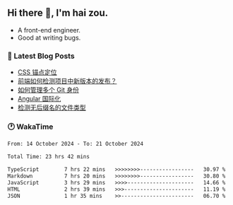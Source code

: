 ## Hi there 👋, I'm hai zou.

- A front-end engineer.
- Good at writing bugs.

### 📖 Latest Blog Posts
<!-- BLOG-POST-LIST:START -->
- [CSS 锚点定位](https://blog.izou.top/css/anchor-position/)
- [前端如何检测项目中新版本的发布？](https://blog.izou.top/angular/version-update/)
- [如何管理多个 Git 身份](https://blog.izou.top/git/multi-git-identity/)
- [Angular 国际化](https://blog.izou.top/angular/i18n/)
- [检测无后缀名的文件类型](https://blog.izou.top/js/filetype-check/)
<!-- BLOG-POST-LIST:END -->

### 🕐 WakaTime
<!--START_SECTION:waka-->

```txt
From: 14 October 2024 - To: 21 October 2024

Total Time: 23 hrs 42 mins

TypeScript        7 hrs 22 mins   >>>>>>>>-----------------   30.97 %
Markdown          7 hrs 20 mins   >>>>>>>>-----------------   30.80 %
JavaScript        3 hrs 29 mins   >>>>---------------------   14.66 %
HTML              2 hrs 39 mins   >>>----------------------   11.19 %
JSON              1 hr 35 mins    >>-----------------------   06.70 %
```

<!--END_SECTION:waka-->
